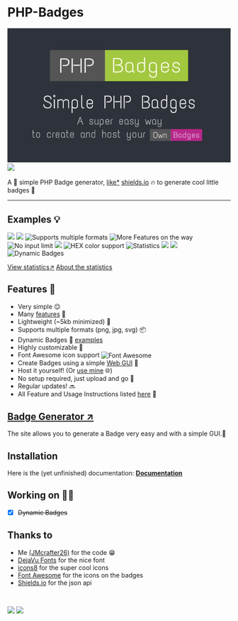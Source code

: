# PHP-Badges
<img alt="Banner" src=".github/banner.jpg">

<img src="https://api.jm26.net/badge?g&icon=f09b&color=44CC11&url=/github/v/release/jmcrafter26/php-badges" height="20px" >

A 🔧 simple PHP Badge generator, [like*](https://github.com/JMcrafter26/php-badges/blob/main/.github/optical-difference.jpg?raw=true) <a href="https://shields.io" target="_blank">shields.io</a> 🔥 to generate cool little badges 🌟

<hr>

## Examples 💡
<div style="display: inline-block;">
<img src="https://api.jm26.net/badge/?g&label=PHP&message=Badges&format=png&resizeoutput=false" height="20px">
<img src="https://api.jm26.net/badge/?g&label=Own&message=Badges&color=C60B8A&format=png&resizeoutput=false" height="20px">
<img src="https://api.jm26.net/badge/?format=jpg&label=Supports&message=multiple%20formats&color=orange&resizeoutput=false" height="20px" alt="Supports multiple formats">
<img src="https://api.jm26.net/badge/?label=More%20cool%20features&message=on%20their%20way!&color=violet&resizeoutput=false" height="20px" alt="More Features on the way">
<img src="https://api.jm26.net/badge/?label=No%20input&message=LIMIT!LIMIT!LIMIT!LIMIT!LIMIT!LIMIT!LIMIT!LIMIT!&color=brightgreen&resizeoutput=false&scale=35" height="20px" alt="No input limit">
<img src="https://api.jm26.net/badge/beta?url=https://shields.io/github/stars/jmcrafter26/php-badges.json&color=FFDB2D&label=Stars" height="20px">
<img src="https://api.jm26.net/badge/?label=HEX%20color&message=support&color=0596a3&resizeoutput=false" height="20px" alt="HEX color support">
<img src="https://api.jm26.net/badge/statistics?resizeoutput=false" height="20px" alt="Statistics">
<img src="https://api.jm26.net/badge/beta?g&icon=f09b&format=png&scale=20&resizeoutput=false" height="20px" alt=" ">
<img src="https://api.jm26.net/badge/beta?url=https://raw.githubusercontent.com/JMcrafter26/status/master/api/badge-api/uptime.json&label=Badge%20API%20Uptime" height="20px" alt=" ">
<img src="https://api.jm26.net/badge?g&label=Dynamic&icon=f209&message=Badges&color=7B16FF" height="20px" alt="Dynamic Badges" >

</div>

<a href="https://api.jm26.net/badge/statistics?accuratecount=true&resizeoutput=false" target="_blank">View statistics↗</a> [About the statistics ](https://github.com/JMcrafter26/php-badges/blob/main/About%20the%20statistics.md)

## Features 🌟

- Very simple 😌
- Many [features](https://php-badges.rf.gd/php-badges/usage) 🤯
- Lightweight (~5kb minimized) 💪
- Supports multiple formats (png, jpg, svg) 📦
- Dynamic Badges 🔄 [examples](https://php-badges.rf.gd/php-badges/usage#dynamic-url)
- Highly customizable 🎨
- Font Awesome icon support <img height="20" src="https://raw.githubusercontent.com/FortAwesome/Font-Awesome/master/svgs/brands/font-awesome.svg?sanitize=true" alt="Font Awesome" style="vertical-align: middle;">
- Create Badges using a simple [Web GUI](https://test.jm26.net/Badge-generator) 📌
- Host it yourself! (Or [use mine](https://php-badges.rf.gd/php-badges/usage) 🌐)
- No setup required, just upload and go 🚀
- Regular updates! 🔜
- All Feature and Usage Instructions listed [here](https://php-badges.rf.gd/php-badges/usage) 📑


## [Badge Generator ↗](https://test.jm26.net/badge-generator/)
The site allows you to generate a Badge very easy and with a simple GUI.🧩

## Installation

Here is the (yet unfinished) documentation: **[Documentation](https://jmcrafter26.github.io/php-badges/)**

## Working on 👨‍💻

- [x] ~~Dynamic Badges~~

## Thanks to
- Me [(JMcrafter26)](https://test.jm26.net/list) for the code 😁
- [DejaVu Fonts](https://dejavu-fonts.github.io/) for the nice font
- [icons8](https://icons8.com) for the super cool icons
- [Font Awesome](https://fontawesome.com) for the icons on the badges
- [Shields.io](https://shields.io) for the json api

<br/>

<img src="https://test.jm26.net/api/php-badges-views" height="20px" style="display: inline-block;"> <img src="https://api.jm26.net/badge/beta?url=https://raw.githubusercontent.com/JMcrafter26/status/master/api/badge-api/uptime.json&label=Badge%20API%20Uptime" height="20px" style="display: inline-block;">
